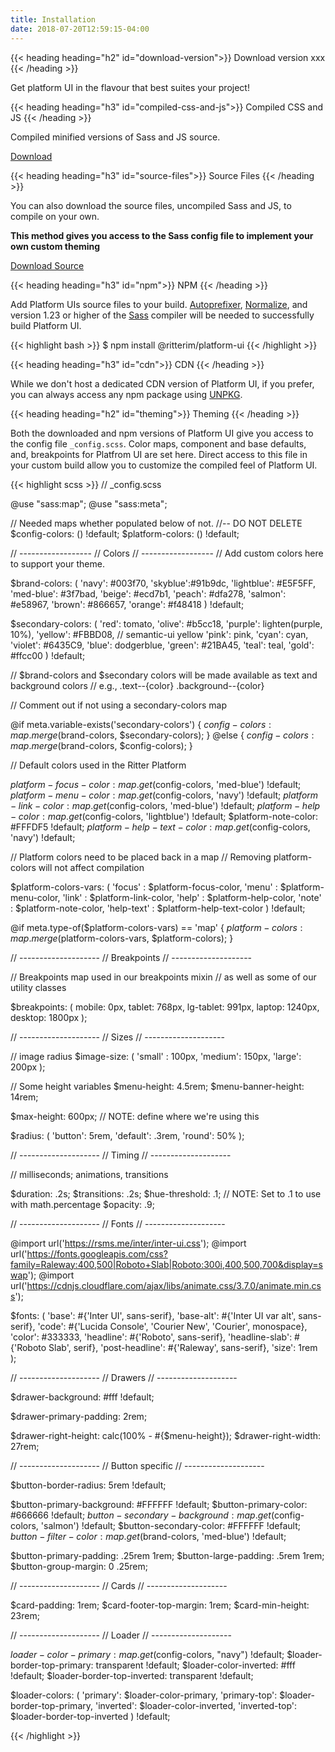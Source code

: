 ```yaml
---
title: Installation
date: 2018-07-20T12:59:15-04:00
---
```

{{< heading heading="h2" id="download-version">}}
Download version xxx
{{< /heading >}}

Get platform UI in the flavour that best suites your project!

{{< heading heading="h3" id="compiled-css-and-js">}}
Compiled CSS and JS
{{< /heading >}}

Compiled minified versions of Sass and JS source. 

[Download](test)

{{< heading heading="h3" id="source-files">}}
Source Files
{{< /heading >}}

You can also download the source files, uncompiled Sass and JS, to compile on your own. 

**This method gives you access to the Sass config file to implement your own custom theming**

[Download Source](test)

{{< heading heading="h3" id="npm">}}
NPM
{{< /heading >}}

Add Platform UIs source files to your build. [Autoprefixer](https://github.com/postcss/autoprefixer), [Normalize](https://github.com/necolas/normalize.css/), and version 1.23 or higher of the [Sass](https://www.npmjs.com/package/sass) compiler will be needed to successfully build Platform UI.

<div class="mb-3">
{{< highlight bash >}}
$ npm install @ritterim/platform-ui
{{< /highlight >}}
</div>

{{< heading heading="h3" id="cdn">}}
CDN
{{< /heading >}}

While we don't host a dedicated CDN version of Platform UI, if you prefer, you can always access any npm package using [UNPKG](https://unpkg.com/).

{{< heading heading="h2" id="theming">}}
Theming
{{< /heading >}}

Both the downloaded and npm versions of Platform UI give you access to the config file `_config.scss`. Color maps, component and base defaults, and, breakpoints for Platfrom UI are set here. Direct access to this file in your custom build allow you to customize the compiled feel of Platform UI.

{{< highlight scss >}}
// _config.scss

@use "sass:map";
@use "sass:meta";

// Needed maps whether populated below of not. //-- DO NOT DELETE
$config-colors: () !default;
$platform-colors: () !default;


// ------------------
// Colors
// ------------------
// Add custom colors here to support your theme.

$brand-colors: (
  'navy':   #003f70,
  'skyblue':#91b9dc,
  'lightblue': #E5F5FF,
  'med-blue': #3f7bad,
  'beige':  #ecd7b1,
  'peach':  #dfa278,
  'salmon': #e58967,
  'brown':  #866657,
  'orange': #f48418
) !default;

$secondary-colors: (
  'red':    tomato,
  'olive':  #b5cc18,
  'purple': lighten(purple, 10%),
  'yellow': #FBBD08, // semantic-ui yellow
  'pink': pink,
  'cyan':   cyan,
  'violet': #6435C9,
  'blue':   dodgerblue,
  'green': #21BA45,
  'teal': teal,
  'gold': #ffcc00
) !default;

// $brand-colors and $secondary colors will be made available as text and background colors
// e.g., .text--{color} .background--{color}

// Comment out if not using a secondary-colors map

@if meta.variable-exists('secondary-colors') {
  $config-colors: map.merge($brand-colors, $secondary-colors);
} @else {
  $config-colors: map.merge($brand-colors, $config-colors);
}

// Default colors used in the Ritter Platform

$platform-focus-color: map.get($config-colors, 'med-blue') !default;
$platform-menu-color: map.get($config-colors, 'navy') !default;
$platform-link-color: map.get($config-colors, 'med-blue') !default;
$platform-help-color: map.get($config-colors, 'lightblue') !default;
$platform-note-color: #FFFDF5 !default;
$platform-help-text-color: map.get($config-colors, 'navy') !default;

// Platform colors need to be placed back in a map
// Removing platform-colors will not affect compilation


$platform-colors-vars: (
  'focus' : $platform-focus-color,
  'menu' : $platform-menu-color,
  'link' : $platform-link-color,
  'help' : $platform-help-color,
  'note' : $platform-note-color,
  'help-text' : $platform-help-text-color
) !default;

@if meta.type-of($platform-colors-vars) == 'map' {
  $platform-colors: map.merge($platform-colors-vars, $platform-colors);
}


// --------------------
// Breakpoints
// --------------------

// Breakpoints map used in our breakpoints mixin
// as well as some of our utility classes

$breakpoints: (
  mobile: 	0px,
  tablet: 	768px,
  lg-tablet: 	991px,
  laptop: 	1240px,
  desktop: 	1800px
);




// --------------------
// Sizes
// --------------------

// image radius
$image-size: (
  'small' : 100px,
  'medium': 150px,
  'large':  200px
);

// Some height variables
$menu-height: 4.5rem;
$menu-banner-height: 14rem;

$max-height: 600px; // NOTE: define where we're using this

$radius: (
  'button': 5rem,
  'default': .3rem,
  'round': 50%
);




// --------------------
// Timing
// --------------------

// milliseconds; animations, transitions

$duration: .2s;
$transitions: .2s;
$hue-threshold: .1;   // NOTE: Set to .1 to use with math.percentage
$opacity: .9;




// --------------------
// Fonts
// --------------------

@import url('https://rsms.me/inter/inter-ui.css');
@import url('https://fonts.googleapis.com/css?family=Raleway:400,500|Roboto+Slab|Roboto:300i,400,500,700&display=swap');
@import url('https://cdnjs.cloudflare.com/ajax/libs/animate.css/3.7.0/animate.min.css');

$fonts: (
  'base': #{'Inter UI', sans-serif},
  'base-alt': #{'Inter UI var alt', sans-serif},
  'code': #{'Lucida Console', 'Courier New', 'Courier', monospace},
  'color': #333333,
  'headline': #{'Roboto', sans-serif},
  'headline-slab': #{'Roboto Slab', serif},
  'post-headline': #{'Raleway', sans-serif},
  'size': 1rem
);




// --------------------
// Drawers
// --------------------

$drawer-background: #fff !default;

$drawer-primary-padding: 2rem;

$drawer-right-height: calc(100% - #{$menu-height});
$drawer-right-width: 27rem;




// --------------------
// Button specific
// --------------------

$button-border-radius: 5rem !default;

$button-primary-background: #FFFFFF !default;
$button-primary-color: #666666 !default;
$button-secondary-background: map.get($config-colors, 'salmon') !default;
$button-secondary-color: #FFFFFF !default;
$button-filter-color: map.get($brand-colors, 'med-blue') !default;

$button-primary-padding: .25rem 1rem;
$button-large-padding: .5rem 1rem;
$button-group-margin: 0 .25rem;




// --------------------
// Cards
// --------------------

$card-padding: 1rem;
$card-footer-top-margin: 1rem;
$card-min-height: 23rem;




// --------------------
// Loader
// --------------------

$loader-color-primary: map.get($config-colors, "navy") !default;
$loader-border-top-primary: transparent !default;
$loader-color-inverted: #fff !default;
$loader-border-top-inverted: transparent !default;

$loader-colors: (
  'primary': $loader-color-primary,
  'primary-top': $loader-border-top-primary,
  'inverted': $loader-color-inverted,
  'inverted-top': $loader-border-top-inverted
) !default;

{{< /highlight >}}